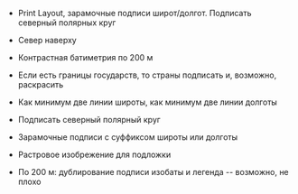 + Print Layout, зарамочные подписи широт/долгот. Подписать северный полярных круг

+ Север наверху

+ Контрастная батиметрия по 200 м

+ Если есть границы государств, то страны подписать и, возможно, раскрасить

+ Как минимум две линии широты, как минимум две линии долготы

+ Подписать северный полярный круг

+ Зарамочные подписи с суффиксом широты или долготы

+ Растровое изобрежение для подложки

+ По 200 м: дублирование подписи изобаты и легенда -- возможно, не плохо
